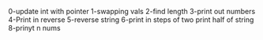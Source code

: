 0-update int with pointer
1-swapping vals
2-find length
3-print out numbers
4-Print in reverse
5-reverse string
6-print in steps of two
print half of string
8-prinyt n nums
